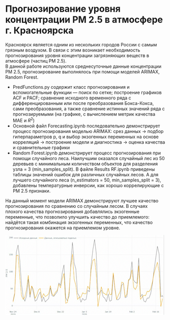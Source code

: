 # Прогнозирование уровня концентрации PM 2.5 в атмосфере г. Красноярска  
Красноярск является одним из нескольких городов России с самым грязным воздухом. В связи с этим возникает необходимость прогнозирования уровня концентрации загрязняющих веществ в атмосфере (частиц PM 2.5).  
В данной работе используются среднесуточные данные концентрации PM 2.5, прогнозирование выполнялось при помощи моделей ARIMAX, Random Forest.
+ PredFunctions.py содержит класс прогнозирования и вспомогательные функции — поиск по сетке; построение графиков ACF и PACF; сравнение исходного временного ряда с дифференцированным или после преобразования Бокса-Кокса, сами преобразования, а также сравнение истинных значений ряда с прогнозируемыми (на графике, с вычислением метрик качества MAE и $R^2$)
+ Основной файл Forecasting.ipynb последовательно демонстрирует процесс прогнозирования моделью ARIMAX: срез данных -> подбор гиперпараметров p, q и выбор экзогенных переменных на основе корреляций -> построение модели и диагностика -> оценка качества и сравнительные графики
+ Random Forest.ipynb демонстрирует процесс прогнозирования при помощи случайного леса. Наилучшим оказался случайный лес из 50 деревьев с минимальным количеством объектов для разделения узла = 3 (min_samples_split). В файле Results RF.ipynb приведены таблицы значений ошибок для различных случайных лесов. А для лучшего случайного леса (n_estimators = 50, min_samples_split = 3), добавлены температурные инверсии, как хорошо коррелирующие с PM 2.5 признаки.

На данный момент модели ARIMAX демонстрируют лучшее качество прогнозирования по сравнению со случайным лесом.
В случаях плохого качества прогнозирования добавлялись экзогенные переменные, что позволило улучшить качество до приемлемого: найдётся такая комбинация экзогенных переменных, что качество прогнозирования окажется на приемлемом уровне.


![](https://github.com/Nikita-Lev/Forecasting-PM-2.5-in-the-atmosphere-of-Krasnoyarsk/blob/main/prediction_demo.gif)  
